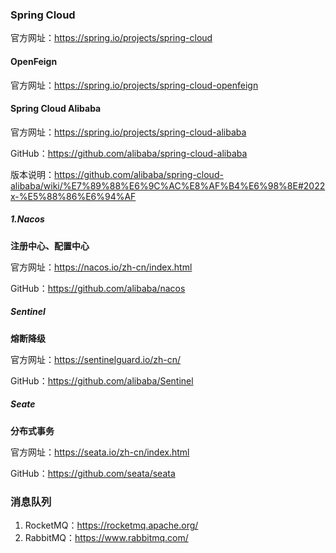 ### Spring Cloud

官方网址：https://spring.io/projects/spring-cloud


#### OpenFeign

官方网址：https://spring.io/projects/spring-cloud-openfeign




#### Spring Cloud Alibaba

官方网址：https://spring.io/projects/spring-cloud-alibaba

GitHub：https://github.com/alibaba/spring-cloud-alibaba

版本说明：https://github.com/alibaba/spring-cloud-alibaba/wiki/%E7%89%88%E6%9C%AC%E8%AF%B4%E6%98%8E#2022x-%E5%88%86%E6%94%AF





##### 1.Nacos
**注册中心、配置中心**

官方网址：https://nacos.io/zh-cn/index.html

GitHub：https://github.com/alibaba/nacos



##### Sentinel
**熔断降级**

官方网址：https://sentinelguard.io/zh-cn/

GitHub：https://github.com/alibaba/Sentinel

##### Seate
**分布式事务**

官方网址：https://seata.io/zh-cn/index.html

GitHub：https://github.com/seata/seata


### 消息队列

1. RocketMQ：https://rocketmq.apache.org/
2. RabbitMQ：https://www.rabbitmq.com/
